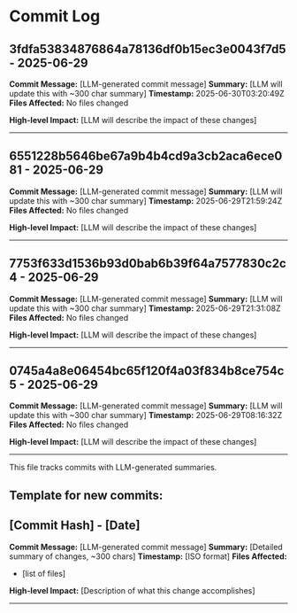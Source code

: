 # Commit Log


## 3fdfa53834876864a78136df0b15ec3e0043f7d5 - 2025-06-29
**Commit Message:** [LLM-generated commit message]
**Summary:** [LLM will update this with ~300 char summary]
**Timestamp:** 2025-06-30T03:20:49Z
**Files Affected:** 
No files changed

**High-level Impact:**
[LLM will describe the impact of these changes]

---

## 6551228b5646be67a9b4b4cd9a3cb2aca6ece081 - 2025-06-29
**Commit Message:** [LLM-generated commit message]
**Summary:** [LLM will update this with ~300 char summary]
**Timestamp:** 2025-06-29T21:59:24Z
**Files Affected:** 
No files changed

**High-level Impact:**
[LLM will describe the impact of these changes]

---

## 7753f633d1536b93d0bab6b39f64a7577830c2c4 - 2025-06-29
**Commit Message:** [LLM-generated commit message]
**Summary:** [LLM will update this with ~300 char summary]
**Timestamp:** 2025-06-29T21:31:08Z
**Files Affected:** 
No files changed

**High-level Impact:**
[LLM will describe the impact of these changes]

---

## 0745a4a8e06454bc65f120f4a03f834b8ce754c5 - 2025-06-29
**Commit Message:** [LLM-generated commit message]
**Summary:** [LLM will update this with ~300 char summary]
**Timestamp:** 2025-06-29T08:16:32Z
**Files Affected:** 
No files changed

**High-level Impact:**
[LLM will describe the impact of these changes]

---
This file tracks commits with LLM-generated summaries.

## Template for new commits:
## [Commit Hash] - [Date]
**Commit Message:** [LLM-generated commit message]
**Summary:** [Detailed summary of changes, ~300 chars]
**Timestamp:** [ISO format]
**Files Affected:** 
- [list of files]

**High-level Impact:**
[Description of what this change accomplishes]

---
